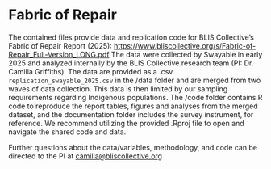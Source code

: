 # Fabric of Repair

The contained files provide data and replication code for BLIS Collective’s Fabric of Repair Report (2025): <https://www.bliscollective.org/s/Fabric-of-Repair_Full-Version_LONG.pdf> The data were collected by Swayable in early 2025 and analyzed internally by the BLIS Collective research team (PI: Dr. Camilla Griffiths). The data are provided as a .csv `replication_swayable_2025.csv` in the /data folder and are merged from two waves of data collection. This data is then limited by our sampling requirements regarding Indigenous populations. The /code folder contains R code to reproduce the report tables, figures and analyses from the merged dataset, and the documentation folder includes the survey instrument, for reference. We recommend utilizing the provided .Rproj file to open and navigate the shared code and data.

Further questions about the data/variables, methodology, and code can be directed to the PI at [camilla\@bliscollective.org](mailto:camilla@bliscollective.org)
